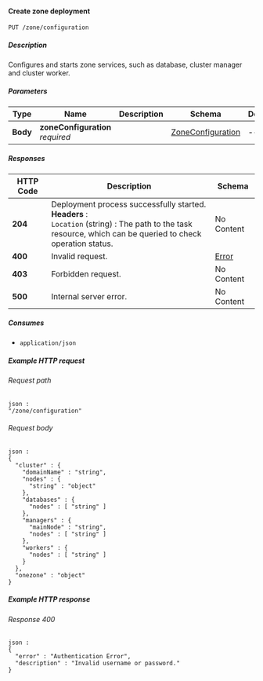 
<a name="put_zone_configuration"></a>
#### Create zone deployment
```
PUT /zone/configuration
```


##### Description
Configures and starts zone services, such as database, cluster manager
and cluster worker.


##### Parameters

|Type|Name|Description|Schema|Default|
|---|---|---|---|---|
|**Body**|**zoneConfiguration**  <br>*required*||[ZoneConfiguration](../definitions/ZoneConfiguration.md#zoneconfiguration)|--|


##### Responses

|HTTP Code|Description|Schema|
|---|---|---|
|**204**|Deployment process successfully started.  <br>**Headers** :   <br>`Location` (string) : The path to the task resource, which can be queried to check<br>operation status.|No Content|
|**400**|Invalid request.|[Error](../definitions/Error.md#error)|
|**403**|Forbidden request.|No Content|
|**500**|Internal server error.|No Content|


##### Consumes

* `application/json`


##### Example HTTP request

###### Request path
```
json :
"/zone/configuration"
```


###### Request body
```
json :
{
  "cluster" : {
    "domainName" : "string",
    "nodes" : {
      "string" : "object"
    },
    "databases" : {
      "nodes" : [ "string" ]
    },
    "managers" : {
      "mainNode" : "string",
      "nodes" : [ "string" ]
    },
    "workers" : {
      "nodes" : [ "string" ]
    }
  },
  "onezone" : "object"
}
```


##### Example HTTP response

###### Response 400
```
json :
{
  "error" : "Authentication Error",
  "description" : "Invalid username or password."
}
```



